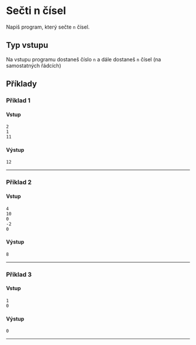 # Sečti n čísel
Napiš program, který sečte `n` čísel.


## Typ vstupu

Na vstupu programu dostaneš číslo `n` a dále dostaneš `n` čísel (na samostatných řádcích)

## Příklady
### Příklad 1
#### Vstup
```
2
1
11
```

#### Výstup
```
12
```
---
### Příklad 2
#### Vstup
```
4
10
0
-2
0
```

#### Výstup
```
8
```
---
### Příklad 3
#### Vstup
```
1
0
```

#### Výstup
```
0
```
---
